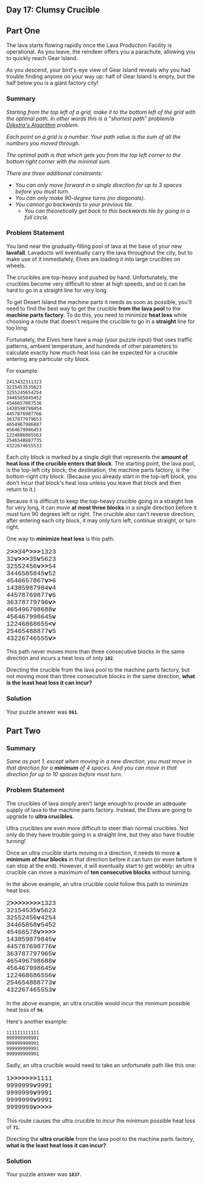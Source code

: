 ## Day 17: Clumsy Crucible

## Part One

The lava starts flowing rapidly once the Lava Production Facility is operational. As you leave, the reindeer offers you a parachute, allowing you to quickly reach Gear Island.

As you descend, your bird's-eye view of Gear Island reveals why you had trouble finding anyone on your way up: half of Gear Island is empty, but the half below you is a giant factory city!

### Summary

_Starting from the top left of a grid, make it to the bottom left of the grid with the optimal path. In other words this is a "shortest path" problem/a [Dijkstra's Algorithm](https://www.freecodecamp.org/news/dijkstras-shortest-path-algorithm-visual-introduction/) problem._

_Each point on a grid is a number. Your path value is the sum of all the numbers you moved through._

_The optimal path is that which gets you from the top left corner to the bottom right corner with the minimal sum._

_There are three additional constraints:_
- _You can only move forward in a single direction for up to 3 spaces before you must turn._
- _You can only make 90-degree turns (no diagonals)._
- _You cannot go backwards to your previous tile._
  - _You can theoretically get back to this backwards tile by going in a full circle._

### Problem Statement

You land near the gradually-filling pool of lava at the base of your new **lavafall**. Lavaducts will eventually carry the lava throughout the city, but to make use of it immediately, Elves are loading it into large crucibles on wheels.

The crucibles are top-heavy and pushed by hand. Unfortunately, the crucibles become very difficult to steer at high speeds, and so it can be hard to go in a straight line for very long.

To get Desert Island the machine parts it needs as soon as possible, you'll need to find the best way to get the crucible **from the lava pool** to the **machine parts factory**. To do this, you need to minimize **heat loss** while choosing a route that doesn't require the crucible to go in a **straight** line for too long.

Fortunately, the Elves here have a map (your puzzle input) that uses traffic patterns, ambient temperature, and hundreds of other parameters to calculate exactly how much heat loss can be expected for a crucible entering any particular city block.

For example:

```
2413432311323
3215453535623
3255245654254
3446585845452
4546657867536
1438598798454
4457876987766
3637877979653
4654967986887
4564679986453
1224686865563
2546548887735
4322674655533
```

Each city block is marked by a single digit that represents the **amount of heat loss if the crucible enters that block**. The starting point, the lava pool, is the top-left city block; the destination, the machine parts factory, is the bottom-right city block. (Because you already start in the top-left block, you don't incur that block's heat loss unless you leave that block and then return to it.)

Because it is difficult to keep the top-heavy crucible going in a straight line for very long, it can move **at most three blocks** in a single direction before it must turn 90 degrees left or right. The crucible also can't reverse direction; after entering each city block, it may only turn left, continue straight, or turn right.

One way to **minimize heat loss** is this path:

<pre style="font-family: Consolas, 'Courier New', monospace; font-size: 120%;">
2<b>>></b>34<b>^>>></b>1323
32<b>v>>></b>35<b>v</b>5623
32552456<b>v>></b>54
3446585845<b>v</b>52
4546657867<b>v></b>6
14385987984<b>v</b>4
44578769877<b>v</b>6
36378779796<b>v></b>
465496798688<b>v</b>
456467998645<b>v</b>
12246868655<b>&ltv</b>
25465488877<b>v</b>5
43226746555<b>v></b>
</pre>

This path never moves more than three consecutive blocks in the same direction and incurs a heat loss of only **`102`**.

Directing the crucible from the lava pool to the machine parts factory, but not moving more than three consecutive blocks in the same direction, **what is the least heat loss it can incur?**

### Solution

Your puzzle answer was **`861`**.

## Part Two

### Summary

_Same as part 1, except when moving in a new direction, you must move in that direction for a **minimum** of 4 spaces. And you can move in that direction for up to 10 spaces before must turn._

### Problem Statement

The crucibles of lava simply aren't large enough to provide an adequate supply of lava to the machine parts factory. Instead, the Elves are going to upgrade to **ultra crucibles**.

Ultra crucibles are even more difficult to steer than normal crucibles. Not only do they have trouble going in a straight line, but they also have trouble turning!

Once an ultra crucible starts moving in a direction, it needs to move **a minimum of four blocks** in that direction before it can turn (or even before it can stop at the end). However, it will eventually start to get wobbly: an ultra crucible can move a maximum of **ten consecutive blocks** without turning.

In the above example, an ultra crucible could follow this path to minimize heat loss:

<pre style="font-family: Consolas, 'Courier New', monospace; font-size: 120%;">
2<b>>>>>>>>></b>1323
32154535<b>v</b>5623
32552456<b>v</b>4254
34465858<b>v</b>5452
45466578<b>v>>>></b>
143859879845<b>v</b>
445787698776<b>v</b>
363787797965<b>v</b>
465496798688<b>v</b>
456467998645<b>v</b>
122468686556<b>v</b>
254654888773<b>v</b>
432267465553<b>v</b>
</pre>

In the above example, an ultra crucible would incur the minimum possible heat loss of **`94`**.

Here's another example:

```
111111111111
999999999991
999999999991
999999999991
999999999991
```

Sadly, an ultra crucible would need to take an unfortunate path like this one:

<pre style="font-family: Consolas, 'Courier New', monospace; font-size: 120%;">
1<b>>>>>>>></b>1111
9999999<b>v</b>9991
9999999<b>v</b>9991
9999999<b>v</b>9991
9999999<b>v>>>></b>
</pre>

This route causes the ultra crucible to incur the minimum possible heat loss of **`71`**.

Directing the **ultra crucible** from the lava pool to the machine parts factory, **what is the least heat loss it can incur?**

### Solution

Your puzzle answer was **`1037`**.
